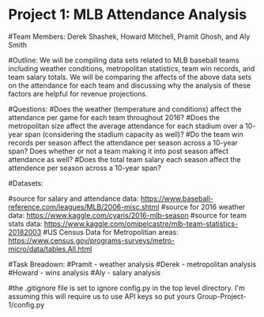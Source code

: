 # Project 1: MLB Attendance Analysis

#Team Members: Derek Shashek, Howard Mitchell, Pramit Ghosh, and Aly Smith

#Outline: We will be compiling data sets related to MLB baseball teams including weather conditions, metropolitan statistics, team win records, and team salary totals. We will be comparing the affects of the above data sets on the attendance for each team and discussing why the analysis of these factors are helpful for revenue projections.

#Questions: 
#Does the weather (temperature and conditions) affect the attendance per game for each team throughout 2016?
#Does the metropolitan size affect the average attendance for each stadium over a 10- year span (considering the stadium capacity as well)?
#Do the team win records per season affect the attendance per season across a 10-year span? Does whether or not a team making it into post season affect attendance as well?
#Does the total team salary each season affect the attendence per season across a 10-year span?

#Datasets:

#source for salary and attendance data: https://www.baseball-reference.com/leagues/MLB/2006-misc.shtml
#source for 2016 weather data: https://www.kaggle.com/cyaris/2016-mlb-season
#source for team stats data: https://www.kaggle.com/omipelcastre/mlb-team-statistics-20182003
#US Census Data for Metropolitian areas: https://www.census.gov/programs-surveys/metro-micro/data/tables.All.html

#Task Breadown:
#Pramit - weather analysis
#Derek - metropolitan analysis
#Howard - wins analysis
#Aly - salary analysis



#the .gitignore file is set to ignore config.py in the top level directory.  I'm assuming this will require us to use API keys so put yours Group-Project-1/config.py
